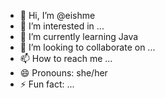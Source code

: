 - 👋 Hi, I’m @eishme
- 👀 I’m interested in ...
- 🌱 I’m currently learning Java
- 💞️ I’m looking to collaborate on ...
- 📫 How to reach me ...
- 😄 Pronouns: she/her
- ⚡ Fun fact: ...

<!---
eishme/eishme is a ✨ special ✨ repository because its `README.md` (this file) appears on your GitHub profile.
You can click the Preview link to take a look at your changes.
--->

